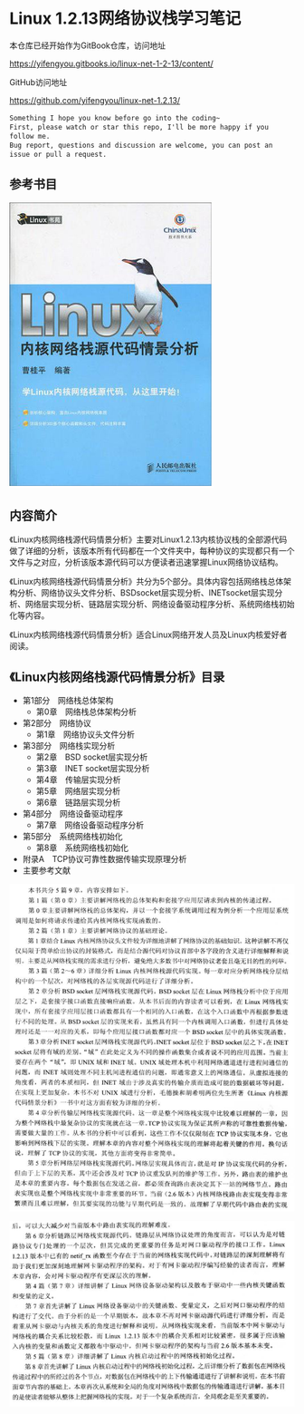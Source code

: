 # Linux 1.2.13网络协议栈学习笔记



本仓库已经开始作为GitBook仓库，访问地址

<https://yifengyou.gitbooks.io/linux-net-1-2-13/content/>

GitHub访问地址

<https://github.com/yifengyou/linux-net-1.2.13/>

```
Something I hope you know before go into the coding~
First, please watch or star this repo, I'll be more happy if you follow me.
Bug report, questions and discussion are welcome, you can post an issue or pull a request.
```

## 参考书目

![1530632322483.png](image/1530632322483.png)

## 内容简介

《Linux内核网络栈源代码情景分析》主要对Linux1.2.13内核协议栈的全部源代码做了详细的分析，该版本所有代码都在一个文件夹中，每种协议的实现都只有一个文件与之对应，分析该版本源代码可以方便读者迅速掌握Linux网络协议结构。

《Linux内核网络栈源代码情景分析》共分为5个部分。具体内容包括网络栈总体架构分析、网络协议头文件分析、BSDsocket层实现分析、INETsocket层实现分析、网络层实现分析、链路层实现分析、网络设备驱动程序分析、系统网络栈初始化等内容。

《Linux内核网络栈源代码情景分析》适合Linux网络开发人员及Linux内核爱好者阅读。


## 《Linux内核网络栈源代码情景分析》目录

* 第1部分　网络栈总体架构
  - 第0章　网络栈总体架构分析　
* 第2部分　网络协议
  - 第1章　网络协议头文件分析　
* 第3部分　网络栈实现分析
  - 第2章　BSD socket层实现分析　
  - 第3章　INET socket层实现分析
  - 第4章　传输层实现分析
  - 第5章　网络层实现分析
  - 第6章　链路层实现分析
* 第4部分　网络设备驱动程序
  - 第7章　网络设备驱动程序分析　
* 第5部分　系统网络栈初始化
  - 第8章　系统网络栈初始化　
* 附录A　TCP协议可靠性数据传输实现原理分析　
* 主要参考文献


![1530664112219.png](image/1530664112219.png)


![1530664122693.png](image/1530664122693.png)
